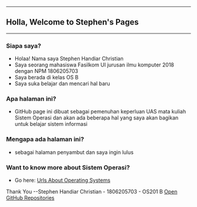 ----
## Holla, Welcome to Stephen's Pages
----

### Siapa saya?

* Holaa! Nama saya Stephen Handiar Christian
* Saya seorang mahasiswa Fasilkom UI jurusan ilmu komputer 2018 dengan NPM 1806205703
* Saya berada di kelas OS B
* Saya suka belajar dan mencari hal baru

### Apa halaman ini?
* GitHub page ini dibuat sebagai pemenuhan keperluan UAS mata kuliah Sistem Operasi dan akan ada beberapa hal yang saya akan bagikan untuk belajar sistem informasi

### Mengapa ada halaman ini?
* sebagai halaman penyambut dan saya ingin lulus

### Want to know more about Sistem Operasi?
* Go here: [Urls About Operating Systems](URLs/)


Thank You
--Stephen Handiar Christian - 1806205703 - OS201 B
[Open GitHub Repositories](https://github.com/stephenhandiar/os201/tree/master)